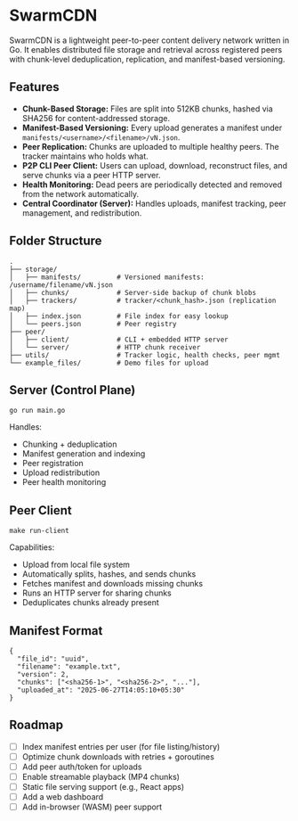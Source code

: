 # SwarmCDN

SwarmCDN is a lightweight peer-to-peer content delivery network written in Go. It enables distributed file storage and retrieval across registered peers with chunk-level deduplication, replication, and manifest-based versioning.

## Features

- **Chunk-Based Storage:** Files are split into 512KB chunks, hashed via SHA256 for content-addressed storage.
- **Manifest-Based Versioning:** Every upload generates a manifest under `manifests/<username>/<filename>/vN.json`.
- **Peer Replication:** Chunks are uploaded to multiple healthy peers. The tracker maintains who holds what.
- **P2P CLI Peer Client:** Users can upload, download, reconstruct files, and serve chunks via a peer HTTP server.
- **Health Monitoring:** Dead peers are periodically detected and removed from the network automatically.
- **Central Coordinator (Server):** Handles uploads, manifest tracking, peer management, and redistribution.

## Folder Structure

    .
    ├── storage/
    │   ├── manifests/         # Versioned manifests: /username/filename/vN.json
    │   ├── chunks/            # Server-side backup of chunk blobs
    │   ├── trackers/          # tracker/<chunk_hash>.json (replication map)
    │   ├── index.json         # File index for easy lookup
    │   └── peers.json         # Peer registry
    ├── peer/
    │   ├── client/            # CLI + embedded HTTP server
    │   └── server/            # HTTP chunk receiver
    ├── utils/                 # Tracker logic, health checks, peer mgmt
    └── example_files/         # Demo files for upload

## Server (Control Plane)

    go run main.go

Handles:

- Chunking + deduplication
- Manifest generation and indexing
- Peer registration
- Upload redistribution
- Peer health monitoring

## Peer Client

    make run-client

Capabilities:

- Upload from local file system
- Automatically splits, hashes, and sends chunks
- Fetches manifest and downloads missing chunks
- Runs an HTTP server for sharing chunks
- Deduplicates chunks already present

## Manifest Format

    {
      "file_id": "uuid",
      "filename": "example.txt",
      "version": 2,
      "chunks": ["<sha256-1>", "<sha256-2>", "..."],
      "uploaded_at": "2025-06-27T14:05:10+05:30"
    }

## Roadmap

- [ ] Index manifest entries per user (for file listing/history)
- [ ] Optimize chunk downloads with retries + goroutines
- [ ] Add peer auth/token for uploads
- [ ] Enable streamable playback (MP4 chunks)
- [ ] Static file serving support (e.g., React apps)
- [ ] Add a web dashboard
- [ ] Add in-browser (WASM) peer support
